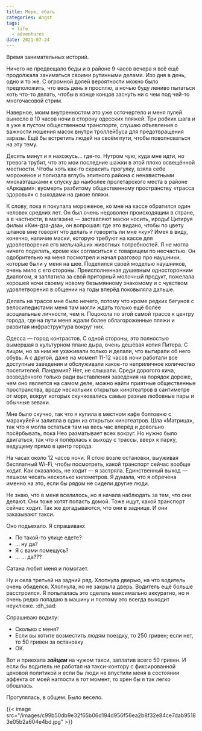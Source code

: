 ```yaml
---
title: Море, ебать
categories: Angst
tags:
  - life
  - adventures
date: 2021-07-24
---
```


Время занимательных историй.

Ничего не предвещало беды и в районе 9 часов вечера я всё ещё продолжала заниматься своими рутинными делами. Изо дня в день, одно и то же. С огромной долей вероятности можно было предположить, что весь день я просплю, а ночью буду лениво пытаться хоть что-то делать, чтобы в конце концов заснуть ни с чем под чей-то многочасовой стрим.

Наверное, моим внутренностям это уже осточертело и меня пулей вынесло в 10 часов ночи в сторону одесских пляжей. Три робких шага и я уже в пустом общественном транспорте, слушаю объявления о важности ношения масок внутри троллейбуса для предотвращения заразы. Ещё бы встретить людей на своём пути, чтобы поволноваться на эту тему.

Десять минут и я нахожусь… где-то. Нутром чую, куда мне идти, но тревога трубит, что это мои последние шажки в этой плохо освещённой местности. Чтобы хоть как-то скрасить прогулку, взяла себе мороженое и полизала вглубь элитного района с ненавистными мнохаэташками к спуску до наиболее пролетарского места в районе «Аркадии»: вусмерть разбитому общественному пространству «трасса здоровья» с выходами на дикие пляжи.

К слову, пока я покупала мороженое, ко мне на кассе обратился один человек средних лет. Он был очень недоволен происходящим в стране, а в частности, в магазине — заставляют маски носить, ироды! Цитируя фильм «Кин-дза-дза», он вопрошал: где это видано, чтобы по цвету штанов мне говорят что делать и говорить ли мне «ку»? Имея в виду, конечно, наличие маски, которую требуют на кассе для удовлетворения его мельчайших животных потребностей. Я не могла ничего поделать, кроме как согласиться с товарищем по несчастью. Он одобрительно на меня посмотрел и начал разговор про наушники, которые были у меня на шее. Поделился своей моделью наушников, очень мило с его стороны. Преисполненная душевным односторонним диалогом, я заплатила за свой приторный молочный продукт, пожелала хорошей ночи своему новому безымянному знакомому и с чувством удовлетворения в общении на годы вперёд поковыляла дальше.

Делать на трассе мне было нечего, потому что кроме редких бегунов с велосипедистами меня там могли ждать только ещё более асоциальные личности, чем я. Поцокола по этой самой трассе к центру города, где на пути меня ждали более облагороженные пляжи и развитая инфраструктура вокруг них.

Одесса — город контрастов. С одной стороны, это полностью вымершая в культурном плане дыра, очень дешёвая копия Питера. С лицом, но за ним не ухаживали только и делали, что вытирали об него обувь. А с другой, даже на момент 11-12 часов ночи работали все доступные заведения и обслуживали какое-то неприличное количество посетителей. Пандемия? Нет, не слышали. Среди дорогого кича, возведённого только ради выставления заведения на порядок дороже, чем оно является на самом деле, можно найти приятные общественные пространства, вроде нескольких открытых кинотеатров в сантиметре от моря, вокруг которых скучковались самые разные любовные пары и обычные зеваки.

Мне было скучно, так что я купила в местном кафе болтовню с маракуйей и залипла в один из открытых кинотеатров. Шла «Матрица», так что я могла остаться там на весь час вперёд и довольно посёрбывать, пока Нео разматывает всех вокруг. Но нужно было двигаться, так что я попёрлась к выходу с трассы, вверх к парку, ведущему прямо в центр города.

На часах около 12 часов ночи. Я стою возле остановки, выуживая бесплатный Wi-Fi, чтобы посмотреть, какой транспорт сейчас вообще ходит. Как оказалось, не ходит — я застряла. Единственный выход — пешком чесать несколько километров. Я думала, что я обречена именно на это, если бы рядом не сидели другие люди.

Не знаю, что в меня вселилось, но я начала наблюдать за тем, что они делают. Они тоже хотят попасть домой. Тоже ищут, какой транспорт сейчас ходит. Так же догадываются, что они в заднице. И они заказывают такси.

Оно подъехало. Я спрашиваю:

- По такой-то улице едете?
- … ну да?
- Я с вами помещусь?
- … … да???

Сатана любит меня и помогает.

Ну и села третьей на задний ряд. Хлопнула дверью, на что водитель очень обиделся. Хлопнула, но не закрыла дверь. Водитель ещё больше расстроился. Я попыталась это сделать максимально аккуратно, но я очень редко попадаю в машину и поэтому это всегда выходит неуклюже. :dh_sad: 

Спрашиваю водилу:

- Сколько с меня?
- Если вы хотите возместить людям поездку, то 250 гривен; если нет, то 50 гривен за остановку
- ОК.

Вот и приехала ***зайцем*** на чужом такси, заплатив всего 50 гривен. И если бы водитель не работал на такси-контору с фиксированной ценовой политикой и если бы люди не впустили меня в состоянии аффекта от моей наглости в тот момент, то хрен бы я так легко обошлась.

Прогулялась, в общем. Было весело.

{{< image src="/images/c99b50db9e32f65b06d194d956f56ea2b8f32e84ce7dab95183e05b2a604e4bd.jpg" >}}
